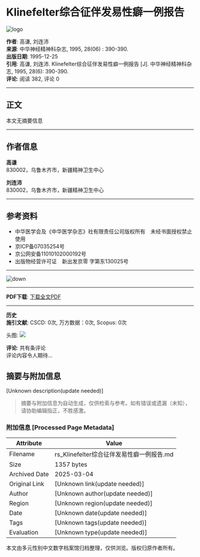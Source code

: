 # Klinefelter综合征伴发易性癖一例报告

![logo](https://example.com/imgsource.jspx?r=r/cms/shenjing/top_logo.png)

**作者**: 高谦, 刘连沛  
**来源**: 中华神经精神科杂志, 1995, 28(06) : 390-390.  
**出版日期**: 1995-12-25  
**引用**: 高谦, 刘连沛. Klinefelter综合征伴发易性癖一例报告 \[J\]. 中华神经精神科杂志, 1995, 28(6): 390-390.  
**评论**: 阅读 382, 评论 0  

---

## 正文

本文无摘要信息

---

## 作者信息

**高谦**  
830002，乌鲁木齐市，新疆精神卫生中心  

**刘连沛**  
830002，乌鲁木齐市，新疆精神卫生中心  

---

## 参考资料

- 中华医学会及《中华医学杂志》社有限责任公司版权所有　未经书面授权禁止使用  
- 京ICP备07035254号  
- 京公网安备11010102000192号  
- 出版物经营许可证　新出发京零 字第东130025号  

---

![down](https://example.com/imgsource.jspx?r=r/cms/img/article/down_wz.png)

---

**PDF下载**: [下载全文PDF](https://example.com/path/to/pdf)

---

**历史**  
**施引文献**: CSCD: 0次, 万方数据：0次, Scopus: 0次  

头图: ![](https://s3.cn-north-1.amazonaws.com.cn/cmas3/r/cms/img/article/pdf-z1.png)

**评论**: 共有条评论  
评论内容令人期待...
<!-- tcd_original_link https://rs.yiigle.com/CN11214619952806/699154.htm -->


## 摘要与附加信息

<!-- tcd_abstract -->
[Unknown description(update needed)]
<!-- tcd_abstract_end -->

> 摘要与附加信息为自动生成，仅供检索与参考。如有错误或遗漏（未知），请协助编辑指正，不胜感激。

### 附加信息 [Processed Page Metadata]

| Attribute       | Value                                  |
|-----------------|----------------------------------------|
| Filename        | rs_Klinefelter综合征伴发易性癖一例报告.md                             |
| Size            | 1357 bytes                           |
| Archived Date   | 2025-03-04                             |
| Original Link   | [Unknown link(update needed)]                       |
| Author          | [Unknown author(update needed)]                               |
| Region          | [Unknown region(update needed)]                               |
| Date            | [Unknown date(update needed)]                                 |
| Tags            | [Unknown tags(update needed)]                                 |
| Evaluation            | [Unknown type(update needed)]                                 |
<!-- tcd_table_end -->

本文由多元性别中文数字档案馆归档整理，仅供浏览。版权归原作者所有。
